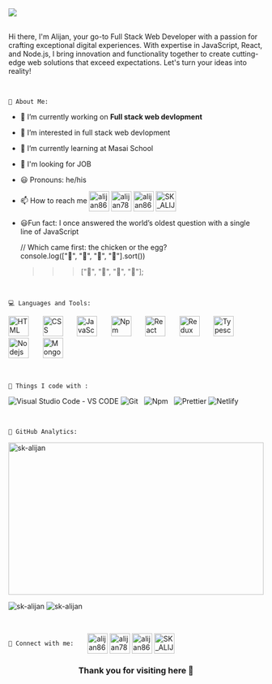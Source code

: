 <img src="https://github.com/SK-ALIJAN/SK-ALIJAN/assets/106768235/420d3448-f343-42bb-92d4-fd06500a649c" />
<br>
<br>
<p>
  Hi there, I'm Alijan, your go-to Full Stack Web Developer with a passion for crafting exceptional digital experiences. With expertise in JavaScript, React, and Node.js, I bring innovation and functionality together to create cutting-edge web solutions that exceed expectations. Let's turn your ideas into reality!
</p>

<br>


`🚀 About Me:`
- 🔭 I’m currently working on **Full stack web devlopment**
- 👀 I’m interested in full stack web devlopment
- 🌱 I’m currently learning at Masai School
- 🤔 I'm looking for JOB
- 😃 Pronouns: he/his
- 📫 How to reach me
  <a href="https://twitter.com/alijan8695" target="blank"><img align="center" src="https://img.icons8.com/?size=1x&id=5MQ0gPAYYx7a&format=png" alt="alijan8695" height="40" width="40" /></a>
<a href="https://linkedin.com/in/alijan786" target="blank"><img align="center" src="https://img.icons8.com/?size=1x&id=13930&format=png" alt="alijan786" height="40" width="40" /></a>
<a href="https://fb.com/alijan8695" target="blank"><img align="center" src="https://img.icons8.com/?size=1x&id=118497&format=png" alt="alijan8695" height="40" width="40" /></a>
<a href="https://instagram.com/SK_ALIJAN123" target="blank"><img align="center" src="https://img.icons8.com/?size=1x&id=TEYr8ETaIfBJ&format=png" alt="SK_ALIJAN123" height="40" width="40" /></a>
- 😃Fun fact: I once answered the world’s oldest question with a single line of JavaScript
  
  // Which came first: the chicken or the egg? <br>
  console.log(["🥚", "🐣", "🐥", "🐔"].sort())
  >>> ["🐔", "🐣", "🐥", "🥚"];
  >>> 

<br>

`💻 Languages and Tools:`
<p>
  <img src="https://img.icons8.com/?size=1x&id=20909&format=png" height="40" width="40" alt="HTML"/>  &nbsp; &nbsp; &nbsp;
  <img src="https://img.icons8.com/?size=1x&id=21278&format=png" height="40" width="40" alt="CSS"/>   &nbsp; &nbsp; &nbsp;
  <img src="https://img.icons8.com/?size=1x&id=108784&format=png" height="40" width="40" alt="JavaScript"/>  &nbsp; &nbsp; &nbsp;
  <img src="https://img.icons8.com/?size=1x&id=24895&format=png" height="40" width="40" alt="Npm"/>  &nbsp; &nbsp; &nbsp;
  <img src="https://img.icons8.com/?size=1x&id=NfbyHexzVEDk&format=png" height="40" width="40" alt="React"/>  &nbsp; &nbsp; &nbsp;
   <img src="https://img.icons8.com/?size=1x&id=jD-fJzVguBmw&format=png" height="40" width="40" alt="Redux"/>  &nbsp; &nbsp; &nbsp;
  <img src="https://img.icons8.com/?size=1x&id=wpZmKzk11AzJ&format=png" height="40" width="40" alt="Typescript"/>  &nbsp; &nbsp; &nbsp;
  <img src="https://image.shutterstock.com/image-vector/node-js-260nw-1021480693.jpg" height="40" width="40" alt="Nodejs"/>  &nbsp; &nbsp; &nbsp;
  <img src="https://img.icons8.com/?size=1x&id=74402&format=png" height="40" width="40" alt="Mongodb"/>  &nbsp; &nbsp; &nbsp;
</p>

<br>

`🔭 Things I code with :`
<p>
<img src="https://img.shields.io/badge/Visual_Studio_Code-VS_CODE-teal" alt="Visual Studio Code - VS CODE"> 
<img src="https://img.shields.io/badge/Git-red" alt="Git"> &nbsp; 
<img src="https://img.shields.io/badge/Npm-yellow" alt="Npm"> &nbsp; 
<img src="https://img.shields.io/badge/Prettier-pink" alt="Prettier">
<img src="https://img.shields.io/badge/Netlify-blue" alt="Netlify">
</p>


<br>
 
`💫 GitHub Analytics:`
<p>
  <img src="https://github-readme-stats.vercel.app/api/top-langs?username=sk-alijan&show_icons=true&locale=en&layout=compact" alt="sk-alijan" width="100%" height="300"/> </p>
<p>
  <img  src="https://github-readme-stats.vercel.app/api?username=sk-alijan&show_icons=true&locale=en" alt="sk-alijan"/>
  <img src="https://github-readme-streak-stats.herokuapp.com/?user=sk-alijan&" alt="sk-alijan"  />
</p>

<br>

`🤝 Connect with me:`
 &nbsp; &nbsp; &nbsp;
  <a href="https://twitter.com/alijan8695" target="blank"><img align="center" src="https://img.icons8.com/?size=1x&id=5MQ0gPAYYx7a&format=png" alt="alijan8695" height="40" width="40" /></a>
<a href="https://linkedin.com/in/alijan786" target="blank"><img align="center" src="https://img.icons8.com/?size=1x&id=13930&format=png" alt="alijan786" height="40" width="40" /></a>
<a href="https://fb.com/alijan8695" target="blank"><img align="center" src="https://img.icons8.com/?size=1x&id=118497&format=png" alt="alijan8695" height="40" width="40" /></a>
<a href="https://instagram.com/SK_ALIJAN123" target="blank"><img align="center" src="https://img.icons8.com/?size=1x&id=TEYr8ETaIfBJ&format=png" alt="SK_ALIJAN123" height="40" width="40" /></a>

 



<h3 align ="center">Thank you for visiting here 🥰</h3>



<!---
SK-ALIJAN/SK-ALIJAN is a ✨ special ✨ repository because its `README.md` (this file) appears on your GitHub profile.
You can click the Preview link to take a look at your changes.
--->

